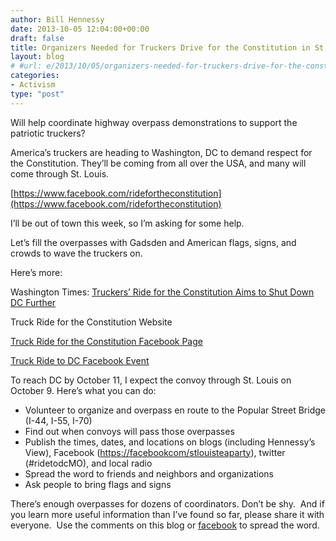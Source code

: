 ```yaml
---
author: Bill Hennessy
date: 2013-10-05 12:04:00+00:00
draft: false
title: Organizers Needed for Truckers Drive for the Constitution in St. Louis
layout: blog
# #url: e/2013/10/05/organizers-needed-for-truckers-drive-for-the-constitution-in-st-louis/
categories:
- Activism
type: "post"
---
```


Will help coordinate highway overpass demonstrations to support the patriotic truckers?

America’s truckers are heading to Washington, DC to demand respect for the Constitution. They’ll be coming from all over the USA, and many will come through St. Louis.

[https://www.facebook.com/ridefortheconstitution](https://www.facebook.com/ridefortheconstitution)

I’ll be out of town this week, so I’m asking for some help.

Let’s fill the overpasses with Gadsden and American flags, signs, and crowds to wave the truckers on.

Here’s more:

Washington Times: [Truckers’ Ride for the Constitution Aims to Shut Down DC Further](https://www.washingtontimes.com/news/2013/oct/1/truckers-ride-constitution-aims-shut-down-dc-furth/)

Truck Ride for the Constitution Website

[Truck Ride for the Constitution Facebook Page](https://www.facebook.com/ridefortheconstitution)

[Truck Ride to DC Facebook Event](https://www.facebook.com/events/585547791504482/)

To reach DC by October 11, I expect the convoy through St. Louis on October 9. Here’s what you can do:



  * Volunteer to organize and overpass en route to the Popular Street Bridge (I-44, I-55, I-70)
  * Find out when convoys will pass those overpasses
  * Publish the times, dates, and locations on blogs (including Hennessy’s View), Facebook ([https://facebookcom/stlouisteaparty](https://facebookcom/stlouisteaparty)), twitter (#ridetodcMO), and local radio
  * Spread the word to friends and neighbors and organizations
  * Ask people to bring flags and signs

There’s enough overpasses for dozens of coordinators. Don’t be shy.  And if you learn more useful information than I’ve found so far, please share it with everyone.  Use the comments on this blog or [facebook](https://www.facebook.com/stlouisteaparty) to spread the word.
